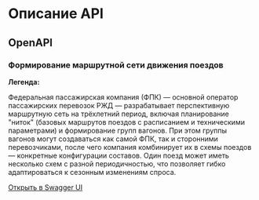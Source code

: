 # Описание API

## OpenAPI

### Формирование маршрутной сети движения поездов

**Легенда:**

Федеральная пассажирская компания (ФПК) — основной оператор пассажирских перевозок РЖД — разрабатывает перспективную маршрутную сеть на трёхлетний период, включая планирование "ниток" (базовых маршрутов поездов с расписанием и техническими параметрами) и формирование групп вагонов. При этом группы вагонов могут создаваться как самой ФПК, так и сторонними перевозчиками, после чего компания комбинирует их в схемы поездов — конкретные конфигурации составов. Один поезд может иметь несколько схем с разной периодичностью, что позволяет гибко адаптироваться к сезонным изменениям спроса.

[Открыть в Swagger UI](https://petstore.swagger.io/?url=https://raw.githubusercontent.com/pressandykey/portfolio/main/api/spec.yaml)